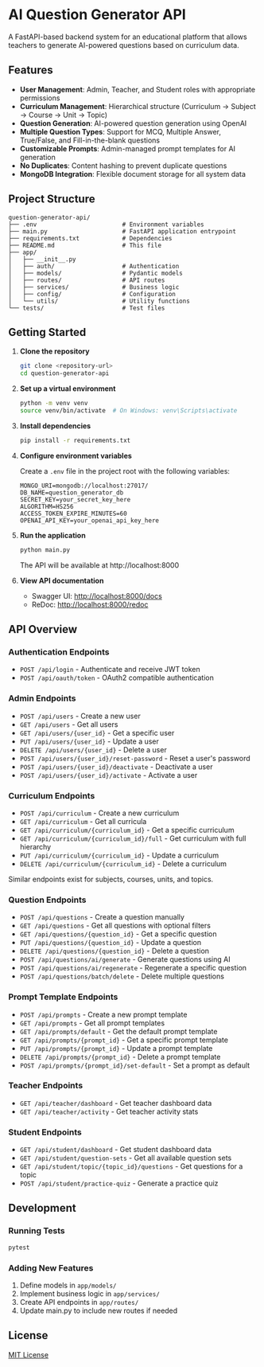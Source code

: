 # AI Question Generator API

A FastAPI-based backend system for an educational platform that allows teachers to generate AI-powered questions based on curriculum data.

## Features

- **User Management**: Admin, Teacher, and Student roles with appropriate permissions
- **Curriculum Management**: Hierarchical structure (Curriculum → Subject → Course → Unit → Topic)
- **Question Generation**: AI-powered question generation using OpenAI
- **Multiple Question Types**: Support for MCQ, Multiple Answer, True/False, and Fill-in-the-blank questions
- **Customizable Prompts**: Admin-managed prompt templates for AI generation
- **No Duplicates**: Content hashing to prevent duplicate questions
- **MongoDB Integration**: Flexible document storage for all system data

## Project Structure

```
question-generator-api/
├── .env                        # Environment variables
├── main.py                     # FastAPI application entrypoint
├── requirements.txt            # Dependencies
├── README.md                   # This file
├── app/
│   ├── __init__.py
│   ├── auth/                   # Authentication
│   ├── models/                 # Pydantic models
│   ├── routes/                 # API routes
│   ├── services/               # Business logic
│   ├── config/                 # Configuration
│   └── utils/                  # Utility functions
└── tests/                      # Test files
```

## Getting Started

1. **Clone the repository**

   ```bash
   git clone <repository-url>
   cd question-generator-api
   ```

2. **Set up a virtual environment**

   ```bash
   python -m venv venv
   source venv/bin/activate  # On Windows: venv\Scripts\activate
   ```

3. **Install dependencies**

   ```bash
   pip install -r requirements.txt
   ```

4. **Configure environment variables**

   Create a `.env` file in the project root with the following variables:

   ```
   MONGO_URI=mongodb://localhost:27017/
   DB_NAME=question_generator_db
   SECRET_KEY=your_secret_key_here
   ALGORITHM=HS256
   ACCESS_TOKEN_EXPIRE_MINUTES=60
   OPENAI_API_KEY=your_openai_api_key_here
   ```

5. **Run the application**

   ```bash
   python main.py
   ```

   The API will be available at http://localhost:8000

6. **View API documentation**

   - Swagger UI: [http://localhost:8000/docs](http://localhost:8000/docs)
   - ReDoc: [http://localhost:8000/redoc](http://localhost:8000/redoc)

## API Overview

### Authentication Endpoints

- `POST /api/login` - Authenticate and receive JWT token
- `POST /api/oauth/token` - OAuth2 compatible authentication

### Admin Endpoints

- `POST /api/users` - Create a new user
- `GET /api/users` - Get all users
- `GET /api/users/{user_id}` - Get a specific user
- `PUT /api/users/{user_id}` - Update a user
- `DELETE /api/users/{user_id}` - Delete a user
- `POST /api/users/{user_id}/reset-password` - Reset a user's password
- `POST /api/users/{user_id}/deactivate` - Deactivate a user
- `POST /api/users/{user_id}/activate` - Activate a user

### Curriculum Endpoints

- `POST /api/curriculum` - Create a new curriculum
- `GET /api/curriculum` - Get all curricula
- `GET /api/curriculum/{curriculum_id}` - Get a specific curriculum
- `GET /api/curriculum/{curriculum_id}/full` - Get curriculum with full hierarchy
- `PUT /api/curriculum/{curriculum_id}` - Update a curriculum
- `DELETE /api/curriculum/{curriculum_id}` - Delete a curriculum

Similar endpoints exist for subjects, courses, units, and topics.

### Question Endpoints

- `POST /api/questions` - Create a question manually
- `GET /api/questions` - Get all questions with optional filters
- `GET /api/questions/{question_id}` - Get a specific question
- `PUT /api/questions/{question_id}` - Update a question
- `DELETE /api/questions/{question_id}` - Delete a question
- `POST /api/questions/ai/generate` - Generate questions using AI
- `POST /api/questions/ai/regenerate` - Regenerate a specific question
- `POST /api/questions/batch/delete` - Delete multiple questions

### Prompt Template Endpoints

- `POST /api/prompts` - Create a new prompt template
- `GET /api/prompts` - Get all prompt templates
- `GET /api/prompts/default` - Get the default prompt template
- `GET /api/prompts/{prompt_id}` - Get a specific prompt template
- `PUT /api/prompts/{prompt_id}` - Update a prompt template
- `DELETE /api/prompts/{prompt_id}` - Delete a prompt template
- `POST /api/prompts/{prompt_id}/set-default` - Set a prompt as default

### Teacher Endpoints

- `GET /api/teacher/dashboard` - Get teacher dashboard data
- `GET /api/teacher/activity` - Get teacher activity stats

### Student Endpoints

- `GET /api/student/dashboard` - Get student dashboard data
- `GET /api/student/question-sets` - Get all available question sets
- `GET /api/student/topic/{topic_id}/questions` - Get questions for a topic
- `POST /api/student/practice-quiz` - Generate a practice quiz

## Development

### Running Tests

```bash
pytest
```

### Adding New Features

1. Define models in `app/models/`
2. Implement business logic in `app/services/`
3. Create API endpoints in `app/routes/`
4. Update main.py to include new routes if needed

## License

[MIT License](LICENSE)
